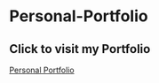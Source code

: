 # Personal-Portfolio
## Click to visit my Portfolio
[Personal Portfolio](https://glowing-bublanina-4b76ca.netlify.app/#contact)
